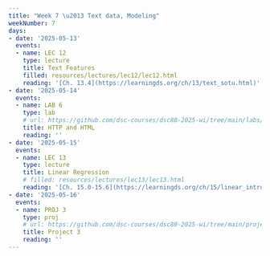 ```yaml
---
title: "Week 7 \u2013 Text data, Modeling"
weekNumber: 7
days:
- date: '2025-05-13'
  events:
  - name: LEC 12
    type: lecture
    title: Text Features
    filled: resources/lectures/lec12/lec12.html
    reading: '[Ch. 13.4](https://learningds.org/ch/13/text_sotu.html)'
- date: '2025-05-14'
  events:
  - name: LAB 6
    type: lab
    # url: https://github.com/dsc-courses/dsc80-2025-wi/tree/main/labs/lab06
    title: HTTP and HTML
    reading: ''
- date: '2025-05-15'
  events:
  - name: LEC 13
    type: lecture
    title: Linear Regression
    # filled: resources/lectures/lec13/lec13.html
    reading: '[Ch. 15.0-15.6](https://learningds.org/ch/15/linear_intro.html)'
- date: '2025-05-16'
  events:
  - name: PROJ 3
    type: proj
    # url: https://github.com/dsc-courses/dsc80-2025-wi/tree/main/projects/project03
    title: Project 3
    reading: ''
---
```

